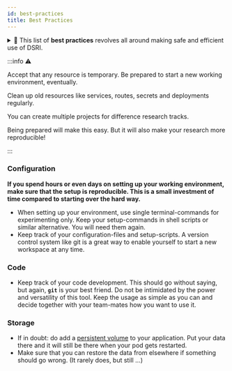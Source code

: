 ```yaml
---
id: best-practices
title: Best Practices
---
```


<details><summary>🔨 This list of <b>best practices</b> revolves all around making safe and efficient use of DSRI.</summary></details>

:::info ⚠️

Accept that any resource is temporary. Be prepared to start a new working environment, eventually.

Clean up old resources like services, routes, secrets and deployments regularly.

You can create multiple projects for difference research tracks.

Being prepared will make this easy. But it will also make your research more reproducible!

:::

### Configuration

**If you spend hours or even days on setting up your working environment, make sure that the setup is reproducible. This is a small investment of time compared to starting over the hard way.**

* When setting up your environment, use single terminal-commands for experimenting only. Keep your setup-commands in shell scripts or similar alternative. You will need them again.
* Keep track of your configuration-files and setup-scripts. A version control system like git is a great way to enable yourself to start a new workspace at any time.

### Code

* Keep track of your code development. This should go without saying, but again, **`git`** is your best friend. Do not be intimidated by the power and versatility of this tool. Keep the usage as simple as you can and decide together with your team-mates how you want to use it.

### Storage

* If in doubt: do add a [persistent volume](/docs/openshift-storage) to your application. Put your data there and it will still be there when your pod gets restarted.
* Make sure that you can restore the data from elsewhere if something should go wrong. (It rarely does, but still ...)
